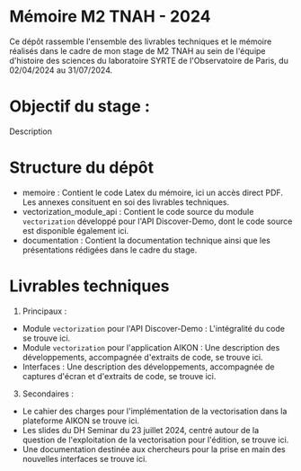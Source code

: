 # Mémoire M2 TNAH - 2024

Ce dépôt rassemble l'ensemble des livrables techniques et le mémoire réalisés dans le cadre de mon stage de M2 TNAH au sein de l'équipe d'histoire des sciences du laboratoire SYRTE de l'Observatoire de Paris, du 02/04/2024 au 31/07/2024.

# Objectif du stage :

Description 

# Structure du dépôt

- memoire : Contient le code Latex du mémoire, ici un accès direct PDF. Les annexes consituent en soi des livrables techniques. 
- vectorization_module_api : Contient le code source du module `vectorization` développé pour l'API Discover-Demo, dont le code source est disponible également ici.
- documentation : Contient la documentation technique ainsi que les présentations rédigées dans le cadre du stage.

# Livrables techniques 

1. Principaux :

- Module `vectorization` pour l'API Discover-Demo : L'intégralité du code se trouve ici.
- Module `vectorization` pour l'application AIKON : Une description des développements, accompagnée d'extraits de code, se trouve ici.
- Interfaces : Une description des développements, accompagnée de captures d'écran et d'extraits de code, se trouve ici.

3. Secondaires :

- Le cahier des charges pour l'implémentation de la vectorisation dans la plateforme AIKON se trouve ici. 
- Les slides du DH Seminar du 23 juillet 2024, centré autour de la question de l'exploitation de la vectorisation pour l'édition, se trouve ici.
- Une documentation destinée aux chercheurs pour la prise en main des nouvelles interfaces se trouve ici. 
